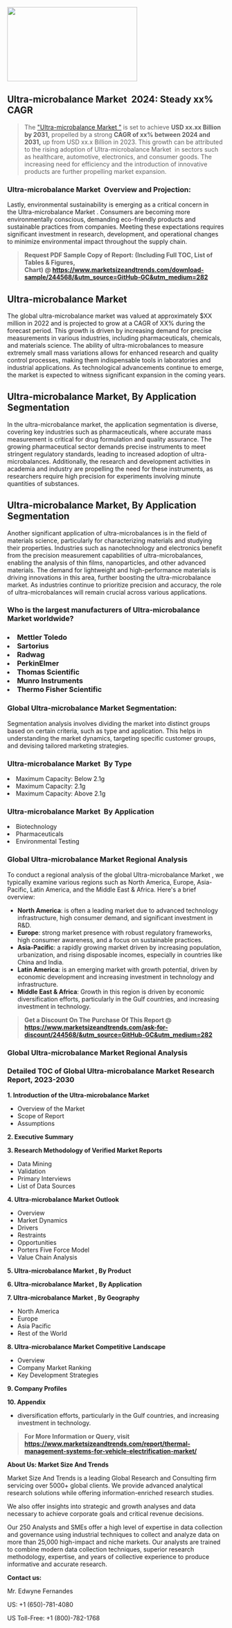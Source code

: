 <p><img class="alignnone size-medium wp-image-20088" src="https://ffe5etoiles.com/wp-content/uploads/2024/12/MST1-300x171.png" alt="" width="300" height="171" /></p><h2 id="ember46" class="ember-view reader-text-block__heading-2">Ultra-microbalance Market &nbsp;2024: Steady&nbsp;xx% CAGR</h2><blockquote id="ember47" class="ember-view reader-text-block__blockquote">The&nbsp;<a class="app-aware-link " href="https://www.marketsizeandtrends.com/download-sample/244568/&utm_source=GitHub-GC&utm_medium=282" target="_blank" data-test-app-aware-link="">"Ultra-microbalance Market "</a>&nbsp;is set to achieve&nbsp;<strong>USD&nbsp;xx.xx&nbsp;Billion by 2031,</strong>&nbsp;propelled by a strong&nbsp;<strong>CAGR of&nbsp;xx% between 2024 and 2031,</strong>&nbsp;up from USD xx.x Billion in 2023. This growth can be attributed to the rising adoption of&nbsp;Ultra-microbalance Market &nbsp;in sectors such as healthcare, automotive, electronics, and consumer goods. The increasing need for efficiency and the introduction of innovative products are further propelling market expansion.</blockquote><h3 id="ember48" class="ember-view reader-text-block__heading-3">Ultra-microbalance Market &nbsp;Overview and Projection:</h3><p id="ember49" class="ember-view reader-text-block__paragraph">Lastly, environmental sustainability is emerging as a critical concern in the&nbsp;Ultra-microbalance Market . Consumers are becoming more environmentally conscious, demanding eco-friendly products and sustainable practices from companies. Meeting these expectations requires significant investment in research, development, and operational changes to minimize environmental impact throughout the supply chain.</p><blockquote id="ember50" class="ember-view reader-text-block__blockquote"><strong>Request PDF Sample Copy of Report: (Including Full TOC, List of Tables &amp; Figures, Chart)&nbsp;@&nbsp;<strong><a href="https://www.marketsizeandtrends.com/download-sample/244568/&utm_source=GitHub-GC&utm_medium=282" target="_blank">https://www.marketsizeandtrends.com/download-sample/244568/&utm_source=GitHub-GC&utm_medium=282</a></strong></strong></blockquote><h3 class=""><h2>Ultra-microbalance Market</h2><p>The global ultra-microbalance market was valued at approximately $XX million in 2022 and is projected to grow at a CAGR of XX% during the forecast period. This growth is driven by increasing demand for precise measurements in various industries, including pharmaceuticals, chemicals, and materials science. The ability of ultra-microbalances to measure extremely small mass variations allows for enhanced research and quality control processes, making them indispensable tools in laboratories and industrial applications. As technological advancements continue to emerge, the market is expected to witness significant expansion in the coming years.</p><h2>Ultra-microbalance Market, By Application Segmentation</h2><p>In the ultra-microbalance market, the application segmentation is diverse, covering key industries such as pharmaceuticals, where accurate mass measurement is critical for drug formulation and quality assurance. The growing pharmaceutical sector demands precise instruments to meet stringent regulatory standards, leading to increased adoption of ultra-microbalances. Additionally, the research and development activities in academia and industry are propelling the need for these instruments, as researchers require high precision for experiments involving minute quantities of substances.</p><h2>Ultra-microbalance Market, By Application Segmentation</h2><p>Another significant application of ultra-microbalances is in the field of materials science, particularly for characterizing materials and studying their properties. Industries such as nanotechnology and electronics benefit from the precision measurement capabilities of ultra-microbalances, enabling the analysis of thin films, nanoparticles, and other advanced materials. The demand for lightweight and high-performance materials is driving innovations in this area, further boosting the ultra-microbalance market. As industries continue to prioritize precision and accuracy, the role of ultra-microbalances will remain crucial across various applications.</p></h3><h3 id="" class="">Who is the largest manufacturers of&nbsp;Ultra-microbalance Market worldwide?</h3><h3 class=""></Li><Li>Mettler Toledo</Li><Li> Sartorius</Li><Li> Radwag</Li><Li> PerkinElmer</Li><Li> Thomas Scientific</Li><Li> Munro Instruments</Li><Li> Thermo Fisher Scientific</h3><h3 id="ember53" class="ember-view reader-text-block__heading-3">Global&nbsp;Ultra-microbalance Market Segmentation:</h3><p id="ember54" class="ember-view reader-text-block__paragraph">Segmentation analysis involves dividing the market into distinct groups based on certain criteria, such as type and application. This helps in understanding the market dynamics, targeting specific customer groups, and devising tailored marketing strategies.</p><h3 id="" class="">Ultra-microbalance Market &nbsp;By Type</h3><p></Li><Li>Maximum Capacity: Below 2.1g</Li><Li> Maximum Capacity: 2.1g</Li><Li> Maximum Capacity: Above 2.1g</p><h3 id="" class="">Ultra-microbalance Market &nbsp;By Application</h3><p class=""></Li><Li>Biotechnology</Li><Li> Pharmaceuticals</Li><Li> Environmental Testing</p><h3 id="ember62" class="ember-view reader-text-block__heading-3">Global Ultra-microbalance Market Regional Analysis</h3><p id="ember63" class="ember-view reader-text-block__paragraph">To conduct a regional analysis of the global Ultra-microbalance Market , we typically examine various regions such as North America, Europe, Asia-Pacific, Latin America, and the Middle East &amp; Africa. Here's a brief overview:</p><ul><li><strong>North America</strong>: is often a leading market due to advanced technology infrastructure, high consumer demand, and significant investment in R&amp;D.</li><li><strong>Europe</strong>: strong market presence with robust regulatory frameworks, high consumer awareness, and a focus on sustainable practices.</li><li><strong>Asia-Pacific</strong>: a rapidly growing market driven by increasing population, urbanization, and rising disposable incomes, especially in countries like China and India.</li><li><strong>Latin America</strong>: is an emerging market with growth potential, driven by economic development and increasing investment in technology and infrastructure.</li><li><strong>Middle East &amp; Africa</strong>: Growth in this region is driven by economic diversification efforts, particularly in the Gulf countries, and increasing investment in technology.</li></ul><blockquote id="ember61" class="ember-view reader-text-block__blockquote"><strong>Get a Discount On The Purchase Of This Report @ <strong><a href="https://html-cleaner.com/" target="">https://www.marketsizeandtrends.com/ask-for-discount/244568/&utm_source=GitHub-GC&utm_medium=282</a></strong></strong></blockquote><h3 id="ember62" class="ember-view reader-text-block__heading-3">Global Ultra-microbalance Market Regional Analysis</h3><h3 id="" class="">Detailed TOC of Global Ultra-microbalance Market Research Report, 2023-2030</h3><p id="" class=""><strong>1. Introduction of the Ultra-microbalance Market </strong></p><ul><li>Overview of the Market</li><li>Scope of Report</li><li>Assumptions</li></ul><p id="" class=""><strong>2. Executive Summary</strong></p><p id="" class=""><strong>3. Research Methodology of Verified Market Reports</strong></p><ul><li>Data Mining</li><li>Validation</li><li>Primary Interviews</li><li>List of Data Sources</li></ul><p id="" class=""><strong>4. Ultra-microbalance Market Outlook</strong></p><ul><li>Overview</li><li>Market Dynamics</li><li>Drivers</li><li>Restraints</li><li>Opportunities</li><li>Porters Five Force Model</li><li>Value Chain Analysis</li></ul><p id="" class=""><strong>5. Ultra-microbalance Market , By Product</strong></p><p id="" class=""><strong>6. Ultra-microbalance Market , By Application</strong></p><p id="" class=""><strong>7. Ultra-microbalance Market , By Geography</strong></p><ul><li>North America</li><li>Europe</li><li>Asia Pacific</li><li>Rest of the World</li></ul><p id="" class=""><strong>8. Ultra-microbalance Market Competitive Landscape</strong></p><ul><li>Overview</li><li>Company Market Ranking</li><li>Key Development Strategies</li></ul><p id="" class=""><strong>9. Company Profiles</strong></p><p id="" class=""><strong>10. Appendix</strong></p><ul><li>diversification efforts, particularly in the Gulf countries, and increasing investment in technology.</li></ul><blockquote id="ember65" class="ember-view reader-text-block__blockquote"><strong>For More Information or Query, visit <strong><strong><a href="https://html-cleaner.com/" target="">https://www.marketsizeandtrends.com/report/thermal-management-systems-for-vehicle-electrification-market/</a></strong></strong></strong></blockquote><p id="" class=""><strong>About Us: Market Size And Trends</strong></p><p id="" class="">Market Size And Trends is a leading Global Research and Consulting firm servicing over 5000+ global clients. We provide advanced analytical research solutions while offering information-enriched research studies.</p><p id="" class="">We also offer insights into strategic and growth analyses and data necessary to achieve corporate goals and critical revenue decisions.</p><p id="" class="">Our 250 Analysts and SMEs offer a high level of expertise in data collection and governance using industrial techniques to collect and analyze data on more than 25,000 high-impact and niche markets. Our analysts are trained to combine modern data collection techniques, superior research methodology, expertise, and years of collective experience to produce informative and accurate research.</p><p id="" class=""><strong>Contact us:</strong></p><p id="" class="">Mr. Edwyne Fernandes</p><p id="" class="">US: +1 (650)-781-4080</p><p id="" class="">US Toll-Free: +1 (800)-782-1768</p>
